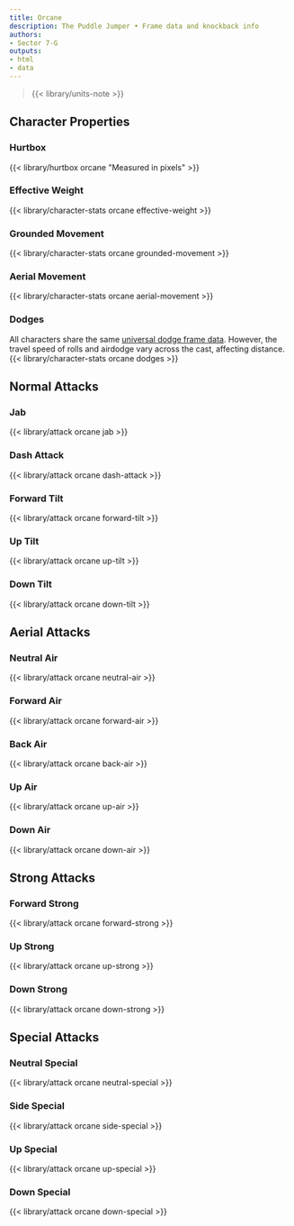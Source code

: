 ```yaml
---
title: Orcane
description: The Puddle Jumper • Frame data and knockback info
authors:
- Sector 7-G
outputs:
- html
- data
---
```


> {{< library/units-note >}}

## Character Properties
### Hurtbox
{{< library/hurtbox orcane "Measured in pixels" >}}
### Effective Weight
{{< library/character-stats orcane effective-weight >}}
### Grounded Movement
{{< library/character-stats orcane grounded-movement >}}
### Aerial Movement
{{< library/character-stats orcane aerial-movement >}}
### Dodges
All characters share the same [universal dodge frame data](/library/glossary#dodges). However, the travel speed of rolls and airdodge vary across the cast, affecting distance.
{{< library/character-stats orcane dodges >}}

## Normal Attacks
### Jab
{{< library/attack orcane jab >}}
### Dash Attack
{{< library/attack orcane dash-attack >}}
### Forward Tilt
{{< library/attack orcane forward-tilt >}}
### Up Tilt
{{< library/attack orcane up-tilt >}}
### Down Tilt
{{< library/attack orcane down-tilt >}}

## Aerial Attacks
### Neutral Air
{{< library/attack orcane neutral-air >}}
### Forward Air
{{< library/attack orcane forward-air >}}
### Back Air
{{< library/attack orcane back-air >}}
### Up Air
{{< library/attack orcane up-air >}}
### Down Air
{{< library/attack orcane down-air >}}

## Strong Attacks
### Forward Strong
{{< library/attack orcane forward-strong >}}
### Up Strong
{{< library/attack orcane up-strong >}}
### Down Strong
{{< library/attack orcane down-strong >}}

## Special Attacks
### Neutral Special
{{< library/attack orcane neutral-special >}}
### Side Special
{{< library/attack orcane side-special >}}
### Up Special
{{< library/attack orcane up-special >}}
### Down Special
{{< library/attack orcane down-special >}}
